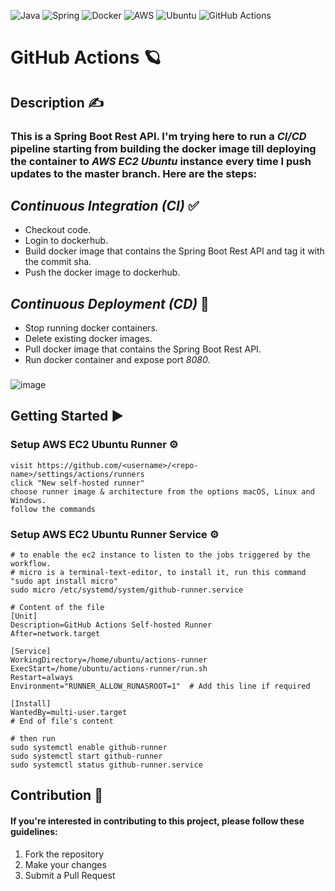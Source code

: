![Java](https://img.shields.io/badge/java-%23ED8B00.svg?style=for-the-badge&logo=openjdk&logoColor=white)
![Spring](https://img.shields.io/badge/spring-%236DB33F.svg?style=for-the-badge&logo=spring&logoColor=white)
![Docker](https://img.shields.io/badge/docker-%230db7ed.svg?style=for-the-badge&logo=docker&logoColor=white)
![AWS](https://img.shields.io/badge/Amazon_AWS-FF9900?style=for-the-badge&logo=amazonaws&logoColor=white)
![Ubuntu](https://img.shields.io/badge/Ubuntu-E95420?style=for-the-badge&logo=ubuntu&logoColor=white)
![GitHub Actions](https://img.shields.io/badge/github%20actions-%232671E5.svg?style=for-the-badge&logo=githubactions&logoColor=white)


# GitHub Actions 🪐

## Description ✍
### This is a Spring Boot Rest API. I'm trying here to run a _CI/CD_ pipeline starting from building the docker image till deploying the container to _AWS EC2 Ubuntu_ instance every time I push updates to the master branch. Here are the steps:

## _Continuous Integration (CI)_ ✅
- Checkout code.
- Login to dockerhub.
- Build docker image that contains the Spring Boot Rest API and tag it with the commit sha.
- Push the docker image to dockerhub.

## _Continuous Deployment (CD)_ 🚀
- Stop running docker containers.
- Delete existing docker images.
- Pull docker image that contains the Spring Boot Rest API.
- Run docker container and expose port _8080_.

###
###
![image](https://github.com/omarhosny206/github-actions/assets/58389695/638fdddb-9509-4418-bb32-d3b2bb728322)

## Getting Started ▶️
### Setup AWS EC2 Ubuntu Runner ⚙️
```text
visit https://github.com/<username>/<repo-name>/settings/actions/runners
click "New self-hosted runner"
choose runner image & architecture from the options macOS, Linux and Windows.
follow the commands
```

### Setup AWS EC2 Ubuntu Runner Service ⚙️
```shell
# to enable the ec2 instance to listen to the jobs triggered by the workflow.
# micro is a terminal-text-editor, to install it, run this command "sudo apt install micro"
sudo micro /etc/systemd/system/github-runner.service

# Content of the file
[Unit]
Description=GitHub Actions Self-hosted Runner
After=network.target

[Service]
WorkingDirectory=/home/ubuntu/actions-runner
ExecStart=/home/ubuntu/actions-runner/run.sh
Restart=always
Environment="RUNNER_ALLOW_RUNASROOT=1"  # Add this line if required

[Install]
WantedBy=multi-user.target
# End of file's content

# then run
sudo systemctl enable github-runner
sudo systemctl start github-runner
sudo systemctl status github-runner.service
```

## Contribution 🤝
#### If you're interested in contributing to this project, please follow these guidelines:
1. Fork the repository
2. Make your changes
3. Submit a Pull Request
